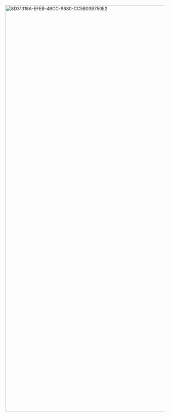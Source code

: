 
<img width="1280" alt="8D31318A-EFEB-46CC-9680-CC5B03B750E2" src="https://github.com/manningstinson/holbertonschool-low_level_programming/assets/104523090/cda81d9b-4006-4fcf-aafa-0d29bba4e0da">



